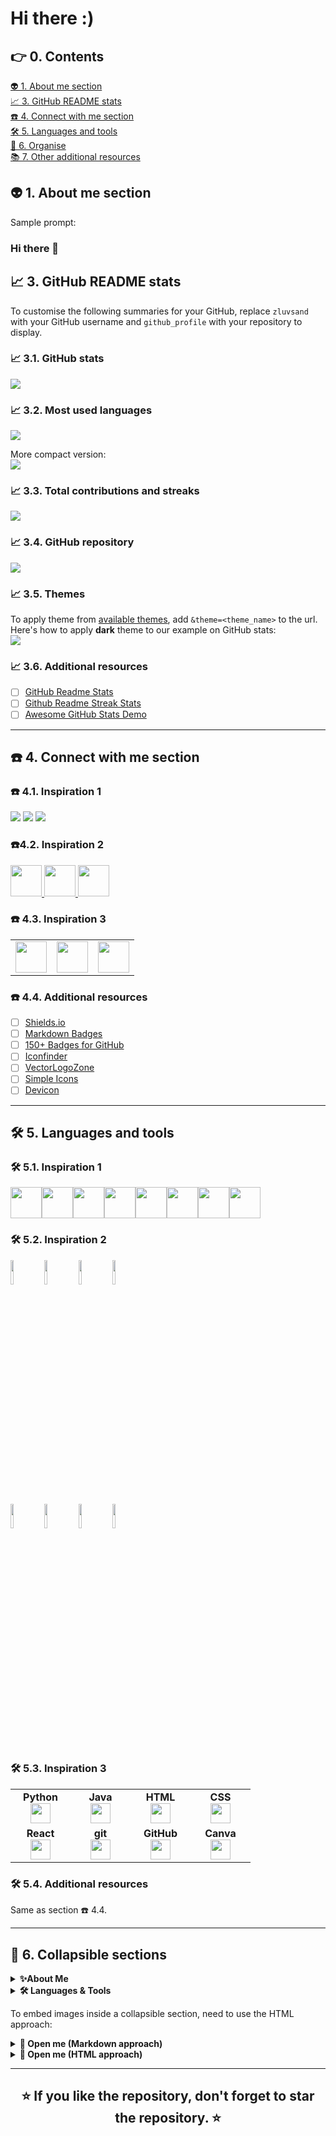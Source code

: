 # Hi there :)


## 👉 0. Contents
[👽 1. About me section](#about-me)<br>
[📈 3. GitHub README stats](#github-stats)<br>
[☎️ 4. Connect with me section](#connect-with-me)<br>
[🛠️ 5. Languages and tools](#languages-and-tools)<br>
[📁 6. Organise](#organise)<br>
[📚 7. Other additional resources](#additional-resources)<br>

<a name="about-me"></a>
## 👽  1. About me section
Sample prompt:
### Hi there 👋



<a name="github-stats"></a>
## 📈 3. GitHub README stats
To customise the following summaries for your GitHub, replace `zluvsand` with your GitHub username and `github_profile` with your repository to display.

### 📈 3.1. GitHub stats
<img src="https://github-readme-stats.vercel.app/api?username=zluvsand&show_icons=true"/>

### 📈 3.2. Most used languages
<img src="https://github-readme-stats.vercel.app/api/top-langs?username=Ahmed-Abdellmoneim"/>

More compact version:<br>
<img src="https://github-readme-stats.vercel.app/api/top-langs?username=Ahmed-Abdellmoneim&layout=compact"/>

### 📈 3.3. Total contributions and streaks
<img src="https://github-readme-streak-stats.herokuapp.com/?user=Ahmed-Abdellmoneim"/>

### 📈 3.4. GitHub repository
<img src="https://github-readme-stats.vercel.app/api/pin/?username=Ahmed-Abdellmoneim&repo=github_profile"/>

### 📈 3.5. Themes
To apply theme from [available themes](https://github.com/anuraghazra/github-readme-stats/blob/master/themes/README.md), add `&theme=<theme_name>` to the url. Here's how to apply __dark__ theme to our example on GitHub stats:<br>
<img src="https://github-readme-stats.vercel.app/api?username=zluvsand&show_icons=true&theme=dark"/>

### 📈 3.6. Additional resources
- [ ] [GitHub Readme Stats](https://github.com/anuraghazra/github-readme-stats)
- [ ] [Github Readme Streak Stats](https://github.com/DenverCoder1/github-readme-streak-stats)
- [ ] [Awesome GitHub Stats Demo](https://awesome-github-stats.azurewebsites.net/)

---

<a name="connect-with-me"></a>
## ☎️ 4. Connect with me section

### ☎️ 4.1. Inspiration 1
[![](https://img.shields.io/badge/Medium-12100E?style=for-the-badge&logo=medium&logoColor=white)](https://medium.com/@zluvsand) 
[![](https://img.shields.io/badge/linkedin-%230077B5.svg?style=for-the-badge&logo=linkedin)](https://www.linkedin.com/in/zluvsand/) 
[![](https://img.shields.io/badge/Spotify-1ED760?style=for-the-badge&logo=spotify&logoColor=white)](https://open.spotify.com/playlist/7KmIUNWrK8wEHfQcQfFrQ1?si=0e2d44043b5a40a4) 

### ☎️4.2. Inspiration 2
<a href="https://medium.com/@zluvsand">
    <img height="50" src="https://cdn4.iconfinder.com/data/icons/social-media-rounded-corners/512/Medium_rounded_cr-306.png"/>
</a>
<a href="https://www.linkedin.com/in/zluvsand/">
    <img height="50" src="https://cdn2.iconfinder.com/data/icons/social-icon-3/512/social_style_3_in-306.png"/>
</a>
<a href="https://open.spotify.com/playlist/7KmIUNWrK8wEHfQcQfFrQ1?si=0e2d44043b5a40a4">
    <img height="50" src="https://cdn4.iconfinder.com/data/icons/logos-and-brands/512/315_Spotify_logo-128.png"/>
</a>

### ☎️ 4.3. Inspiration 3
<table>
    <tbody>
        <tr>
            <td><a href="https://medium.com/@zluvsand">
            <img height="50" src="https://www.vectorlogo.zone/logos/medium/medium-ar21.svg" />
            </a></td>
            <td><a href="https://www.linkedin.com/in/zluvsand/">
            <img height="50" src="https://www.vectorlogo.zone/logos/linkedin/linkedin-ar21.svg" />
            </a></td>
            <td><a href="https://open.spotify.com/playlist/7KmIUNWrK8wEHfQcQfFrQ1?si=0e2d44043b5a40a4">
            <img height="50" src="https://www.vectorlogo.zone/logos/spotify/spotify-ar21.svg"/>
            </a></td>
        </tr>
    </tbody>
</table>

### ☎️  4.4. Additional resources
- [ ] [Shields.io](https://shields.io/)
- [ ] [Markdown Badges](https://github.com/Ileriayo/markdown-badges)
- [ ] [150+ Badges for GitHub](https://dev.to/envoy_/150-badges-for-github-pnk)
- [ ] [Iconfinder](https://www.iconfinder.com/)
- [ ] [VectorLogoZone](https://www.vectorlogo.zone/index.html)
- [ ] [Simple Icons](https://simpleicons.org/)
- [ ] [Devicon](https://devicon.dev/)

---

<a name="languages-and-tools"></a>
## 🛠️ 5. Languages and tools

### 🛠️ 5.1. Inspiration 1
<img height=50 src="https://cdn.jsdelivr.net/gh/devicons/devicon/icons/python/python-original.svg"/><img height=50 src="https://cdn.jsdelivr.net/gh/devicons/devicon/icons/java/java-original.svg"/><img height=50 src="https://cdn.jsdelivr.net/gh/devicons/devicon/icons/html5/html5-original.svg" /><img height=50 src="https://cdn.jsdelivr.net/gh/devicons/devicon/icons/css3/css3-original.svg" /><img height=50 src="https://cdn.jsdelivr.net/gh/devicons/devicon/icons/react/react-original.svg" /><img height=50 src="https://cdn.jsdelivr.net/gh/devicons/devicon/icons/git/git-plain.svg"/><img height=50 src="https://cdn.jsdelivr.net/gh/devicons/devicon/icons/github/github-original.svg"/><img height=50 src="https://cdn.jsdelivr.net/gh/devicons/devicon/icons/canva/canva-original.svg"/>

### 🛠️ 5.2. Inspiration 2
<code><img width="10%" src="https://www.vectorlogo.zone/logos/python/python-ar21.svg"></code>
<code><img width="10%" src="https://www.vectorlogo.zone/logos/java/java-ar21.svg"></code>
<code><img width="10%" src="https://www.vectorlogo.zone/logos/w3_html5/w3_html5-ar21.svg"></code>
<code><img width="10%" src="https://www.vectorlogo.zone/logos/w3_css/w3_css-ar21.svg"></code>
<br />
<code><img width="10%" src="https://www.vectorlogo.zone/logos/reactjs/reactjs-ar21.svg"></code>
<code><img width="10%" src="https://www.vectorlogo.zone/logos/git-scm/git-scm-ar21.svg"></code>
<code><img width="10%" src="https://www.vectorlogo.zone/logos/github/github-ar21.svg"></code>
<code><img width="10%" src="https://www.vectorlogo.zone/logos/canva/canva-ar21.svg"></code>

### 🛠️ 5.3. Inspiration 3
<table width="320px">
    <tbody>
        <tr valign="top">
            <td width="80px" align="center">
            <span><strong>Python</strong></span><br>
            <img height="32px" src="https://cdn.jsdelivr.net/gh/devicons/devicon/icons/python/python-original.svg">
            </td>
            <td width="80px" align="center">
            <span><strong>Java</strong></span><br>
            <img height="32" src="https://cdn.jsdelivr.net/gh/devicons/devicon/icons/java/java-original.svg">
            </td>
            <td width="80px" align="center">
            <span><strong>HTML</strong></span><br>
            <img height="32" src="https://cdn.jsdelivr.net/gh/devicons/devicon/icons/html5/html5-original.svg">
            </td>
            <td width="80px" align="center">
            <span><strong>CSS</strong></span><br>
            <img height="32px" src="https://cdn.jsdelivr.net/gh/devicons/devicon/icons/css3/css3-original.svg">
            </td>
        </tr>
        <tr valign="top">
            <td width="80px" align="center">
            <span><strong>React</strong></span><br>
            <img height="32px" src="https://cdn.jsdelivr.net/gh/devicons/devicon/icons/react/react-original.svg">
            </td>
            <td width="80px" align="center">
            <span><strong>git</strong></span><br>
            <img height="32px" src="https://cdn.jsdelivr.net/gh/devicons/devicon/icons/git/git-plain.svg">
            </td>
            <td width="80px" align="center">
            <span><strong>GitHub</strong></span><br>
            <img height="32px" src="https://cdn.jsdelivr.net/gh/devicons/devicon/icons/github/github-original.svg">
            <td width="80px" align="center">
            <span><strong>Canva</strong></span><br>
            <img height="32px" src="https://cdn.jsdelivr.net/gh/devicons/devicon/icons/canva/canva-original.svg">
            </td>
        </tr>
    </tbody>
</table>

### 🛠️ 5.4. Additional resources
Same as section ☎️ 4.4.

---

<a name="organise"></a>
## 📁 6. Collapsible sections
<details>
    <summary><b>✨About Me</b></summary>
    Sample text
</details>

<details>
    <summary><b>🛠️ Languages & Tools</b></summary>
    Sample text
</details>

To embed images inside a collapsible section, need to use the HTML approach:

<details>
    <summary><b>🎁 Open me (Markdown approach) </b></summary>
    ![](https://media.giphy.com/media/H4uE6w9G1uK4M/giphy.gif)
</details>
<details>
    <summary><b>🎁 Open me (HTML approach) </b></summary>
    <img src="https://media.giphy.com/media/H4uE6w9G1uK4M/giphy.gif"/>
</details>

---


<h2 align="center">⭐ If you like the repository, don't forget to star the repository. ⭐</h2> 
